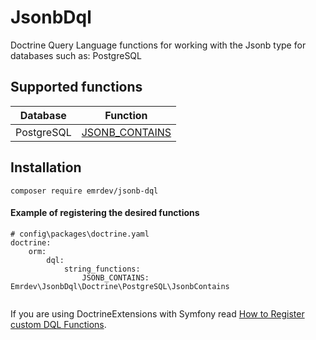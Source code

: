 # JsonbDql


Doctrine Query Language functions for working with the Jsonb type for databases such as: PostgreSQL


Supported functions
------------
| Database   | Function      |
|------------|----------------|
| PostgreSQL | [JSONB_CONTAINS](docs/PostgreSQL/JSONB_CONTAINS.md) | 


Installation
------------
```
composer require emrdev/jsonb-dql
```




#### Example of registering the desired functions 
```
# config\packages\doctrine.yaml
doctrine: 
    orm:
        dql:
            string_functions:
                JSONB_CONTAINS: Emrdev\JsonbDql\Doctrine\PostgreSQL\JsonbContains


```

If you are using DoctrineExtensions with Symfony read [How to Register custom DQL Functions](https://symfony.com/doc/current/doctrine/custom_dql_functions.html).
